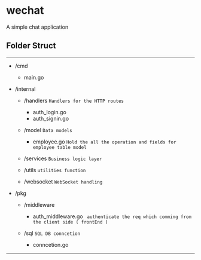 # wechat
A simple chat application


## Folder Struct
---
- /cmd
    - main.go


- /internal
    - /handlers ```Handlers for the HTTP routes```
        - auth_login.go
        - auth_signin.go  

    - /model ```Data models```
        - employee.go ```Hold the all the operation and fields for employee table model```

    - /services ```Business logic layer```

    - /utils ```utilities function```

    - /websocket ```WebSocket handling```


- /pkg
    - /middleware
        - auth_middleware.go 
        ``` authenticate the req which comming from the client side ( frontEnd )```
    
    - /sql ```SQL DB conncetion```
        - conncetion.go
---